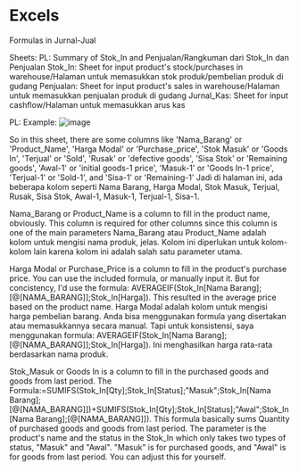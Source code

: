# Excels

Formulas in Jurnal-Jual

Sheets:
PL: Summary of Stok_In and Penjualan/Rangkuman dari Stok_In dan Penjualan
Stok_In: Sheet for input product's stock/purchases in warehouse/Halaman untuk memasukkan stok produk/pembelian produk di gudang 
Penjualan: Sheet for input product's sales in warehouse/Halaman untuk memasukkan penjualan produk di gudang 
Jurnal_Kas: Sheet for input cashflow/Halaman untuk memasukkan arus kas

PL:
Example:
![image](https://github.com/Maizi12/Excels/assets/66654676/d1d6d1d9-2f31-4e26-b2bc-9583b0beed8d)

So in this sheet, there are some columns like 'Nama_Barang' or 'Product_Name', 'Harga Modal' or 'Purchase_price', 'Stok Masuk' or 'Goods In', 'Terjual' or 'Sold', 'Rusak' or 'defective goods', 'Sisa Stok' or 'Remaining goods', 'Awal-1' or 'initial goods-1 price', 'Masuk-1' or 'Goods In-1 price', 'Terjual-1' or 'Sold-1', and 'Sisa-1' or 'Remaining-1'
Jadi di halaman ini, ada beberapa kolom seperti Nama Barang, Harga Modal, Stok Masuk, Terjual, Rusak, Sisa Stok, Awal-1, Masuk-1, Terjual-1, Sisa-1.

Nama_Barang or Product_Name is a column to fill in the product name, obviously. This column is required for other columns since this column is one of the main parameters
Nama_Barang atau Product_Name adalah kolom untuk mengisi nama produk, jelas. Kolom ini diperlukan untuk kolom-kolom lain karena kolom ini adalah salah satu parameter utama.

Harga Modal or Purchase_Price is a column to fill in the product's purchase price. You can use the included formula, or manually input it. But for concistency, I'd use the formula: AVERAGEIF(Stok_In[Nama Barang];[@[NAMA_BARANG]];Stok_In[Harga]). This resulted in the average price based on the product name.
Harga Modal adalah kolom untuk mengisi harga pembelian barang. Anda bisa menggunakan formula yang disertakan atau memasukkannya secara manual. Tapi untuk konsistensi, saya menggunakan formula: AVERAGEIF(Stok_In[Nama Barang];[@[NAMA_BARANG]];Stok_In[Harga]). Ini menghasilkan harga rata-rata berdasarkan nama produk.

Stok_Masuk or Goods In is a column to fill in the purchased goods and goods from last period. The Formula:=SUMIFS(Stok_In[Qty];Stok_In[Status];"Masuk";Stok_In[Nama Barang];[@[NAMA_BARANG]])+SUMIFS(Stok_In[Qty];Stok_In[Status];"Awal";Stok_In[Nama Barang];[@[NAMA_BARANG]]). This formula basically sums Quantity of purchased goods and goods from last period. The parameter is the product's name and the status in the Stok_In which only takes two types of status, "Masuk" and "Awal". "Masuk" is for purchased goods, and "Awal" is for goods from last period. You can adjust this for yourself.
